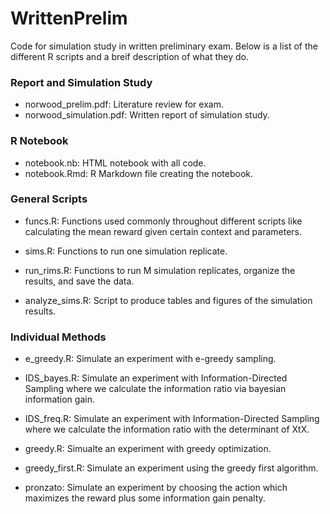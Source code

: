 # WrittenPrelim
Code for simulation study in written preliminary exam.  Below is a list of the different R scripts and a breif description of what they do.

### Report and Simulation Study
* norwood_prelim.pdf: Literature review for exam.
* norwood_simulation.pdf: Written report of simulation study. 

### R Notebook
* notebook.nb: HTML notebook with all code.
* notebook.Rmd: R Markdown file creating the notebook.

### General Scripts

* funcs.R: Functions used commonly throughout different scripts like calculating the mean reward given certain context and parameters.

* sims.R: Functions to run one simulation replicate.

* run_rims.R: Functions to run M simulation replicates, organize the results, and save the data.

* analyze_sims.R: Script to produce tables and figures of the simulation results.

### Individual Methods

* e_greedy.R: Simulate an experiment with e-greedy sampling.

* IDS_bayes.R: Simulate an experiment with Information-Directed Sampling where we calculate the information ratio via bayesian information gain.

* IDS_freq.R: Simulate an experiment with Information-Directed Sampling where we calculate the information ratio with the determinant of XtX.

* greedy.R: Simualte an experiment with greedy optimization.

* greedy_first.R: Simulate an experiment using the greedy first algorithm.

* pronzato: Simulate an experiment by choosing the action which maximizes the reward plus some information gain penalty.
